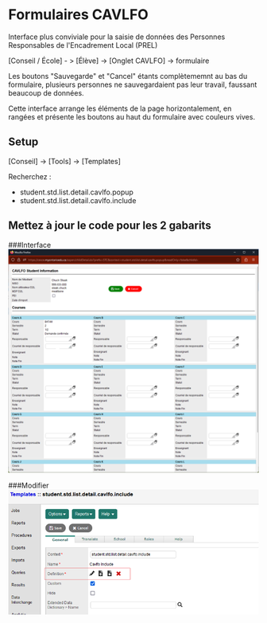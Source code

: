 # Formulaires CAVLFO

Interface plus conviviale pour la saisie de données des 
Personnes Responsables de l'Encadrement Local (PREL)

[Conseil / École] - > [Élève] -> [Onglet CAVLFO] -> formulaire

Les boutons "Sauvegarde" et "Cancel" étants complètememnt au bas du formulaire, plusieurs 
personnes ne sauvegardaient pas leur travail, faussant beaucoup 
de données.

Cette interface arrange les éléments de la page horizontalement, en rangées et présente les boutons au haut du formulaire avec couleurs vives.

## Setup

[Conseil] -> [Tools] -> [Templates]

Recherchez :

- student.std.list.detail.cavlfo.popup
- student.std.list.detail.cavlfo.include


## Mettez à jour le code pour les 2 gabarits
###Interface
![Interface](./eleve_cours_formulaire_cavlfo.png "eleve_cours_formulaire_cavlfo.png")

###Modifier
![Tâche cédulable](./eleve_cours_formulaire_cavlfo_edit.png "eleve_cours_formulaire_cavlfo_edit.png")